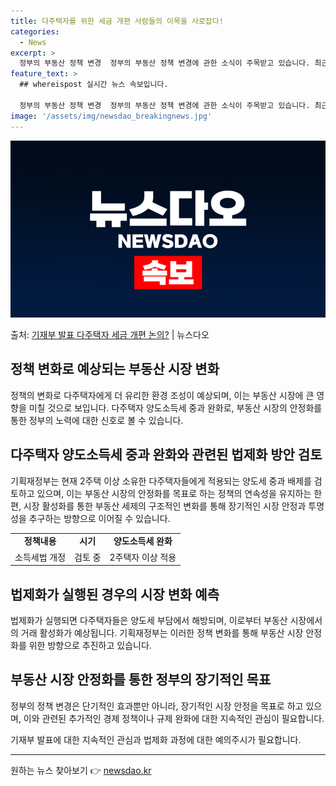 ```yaml
---
title: 다주택자를 위한 세금 개편 사람들의 이목을 사로잡다!
categories:
  - News
excerpt: >
  정부의 부동산 정책 변경  정부의 부동산 정책 변경에 관한 소식이 주목받고 있습니다. 최근 정부는 다주택자 …
feature_text: >
  ## whereispost 실시간 뉴스 속보입니다.

  정부의 부동산 정책 변경  정부의 부동산 정책 변경에 관한 소식이 주목받고 있습니다. 최근 정부는 다주택자 …
image: '/assets/img/newsdao_breakingnews.jpg'
---
```


![뉴스다오 속보](/assets/img/newsdao_breakingnews.jpg)

<p>출처: <a href="https://newsdao.kr/4043" rel="dofollow">기재부 발표 다주택자 세금 개편 논의?</a> | 뉴스다오</p>

<h2 data-ke-size="size26">정책 변화로 예상되는 부동산 시장 변화</h2>
<p data-ke-size="size16">정책의 변화로 다주택자에게 더 유리한 환경 조성이 예상되며, 이는 부동산 시장에 큰 영향을 미칠 것으로 보입니다. 다주택자 양도소득세 중과 완화로, 부동산 시장의 안정화를 통한 정부의 노력에 대한 신호로 볼 수 있습니다.</p>

<h2 data-ke-size="size26">다주택자 양도소득세 중과 완화와 관련된 법제화 방안 검토</h2>
<p data-ke-size="size16">기획재정부는 현재 2주택 이상 소유한 다주택자들에게 적용되는 양도세 중과 배제를 검토하고 있으며, 이는 부동산 시장의 안정화를 목표로 하는 정책의 연속성을 유지하는 한편, 시장 활성화를 통한 부동산 세제의 구조적인 변화를 통해 장기적인 시장 안정과 투명성을 추구하는 방향으로 이어질 수 있습니다.</p>

<table>
  <tr>
    <td style="text-align: center; height: 17px;"><b>정책내용</b></td>
    <td style="text-align: center; height: 17px;"><b>시기</b></td>
    <td style="text-align: center; height: 17px;"><b>양도소득세 완화</b></td>
  </tr>
  <tr>
    <td style="text-align: center; height: 17px;">소득세법 개정</td>
    <td style="text-align: center; height: 17px;">검토 중</td>
    <td style="text-align: center; height: 17px;">2주택자 이상 적용</td>
  </tr>
</table>

<h2 data-ke-size="size26">법제화가 실행된 경우의 시장 변화 예측</h2>
<p data-ke-size="size16">법제화가 실행되면 다주택자들은 양도세 부담에서 해방되며, 이로부터 부동산 시장에서의 거래 활성화가 예상됩니다. 기획재정부는 이러한 정책 변화를 통해 부동산 시장 안정화를 위한 방향으로 추진하고 있습니다.</p>

<h2 data-ke-size="size26">부동산 시장 안정화를 통한 정부의 장기적인 목표</h2>
<p data-ke-size="size16">정부의 정책 변경은 단기적인 효과뿐만 아니라, 장기적인 시장 안정을 목표로 하고 있으며, 이와 관련된 추가적인 경제 정책이나 규제 완화에 대한 지속적인 관심이 필요합니다.</p>
<p data-ke-size="size16">기재부 발표에 대한 지속적인 관심과 법제화 과정에 대한 예의주시가 필요합니다.</p>

<hr> 

원하는 뉴스 찾아보기 👉 <a href="https://newsdao.kr" rel="dofollow">newsdao.kr</a>


